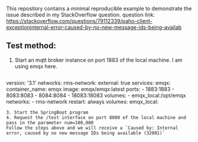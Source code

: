 This repository contains a minimal reproducible example to demonstrate the issue described in my StackOverflow question.
question link: https://stackoverflow.com/questions/79112339/paho-client-exceptioninternal-error-caused-by-no-new-message-ids-being-availab

## Test method:
1. Start an mqtt broker instance on port 1883 of the local machine. I am using emqx here.
   ```yaml
version: '3.1'
networks:
  rms-network:
    external: true
services:
  emqx:
    container_name: emqx
    image: emqx/emqx:latest
    ports:
      - 1883:1883
      - 8083:8083
      - 8084:8084
      - 18083:18083
    volumes:
      - emqx_local:/opt/emqx
    networks:
      - rms-network
    restart: always
volumes:
  emqx_local:

   ```
3. Start the SpringBoot program
4. Request the /test interface on port 8080 of the local machine and pass in the parameter num=100,000
Follow the steps above and we will receive a `Caused by: Internal error, caused by no new message IDs being available (32001)`
